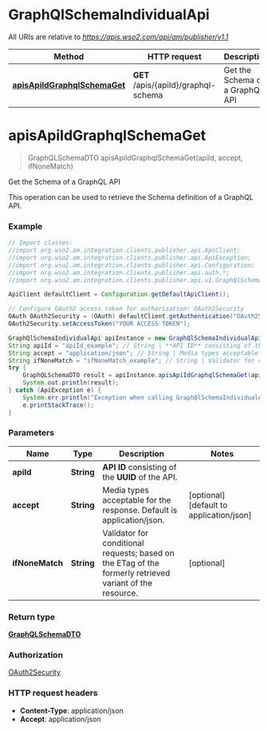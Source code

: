 # GraphQlSchemaIndividualApi

All URIs are relative to *https://apis.wso2.com/api/am/publisher/v1.1*

Method | HTTP request | Description
------------- | ------------- | -------------
[**apisApiIdGraphqlSchemaGet**](GraphQlSchemaIndividualApi.md#apisApiIdGraphqlSchemaGet) | **GET** /apis/{apiId}/graphql-schema | Get the Schema of a GraphQL API


<a name="apisApiIdGraphqlSchemaGet"></a>
# **apisApiIdGraphqlSchemaGet**
> GraphQLSchemaDTO apisApiIdGraphqlSchemaGet(apiId, accept, ifNoneMatch)

Get the Schema of a GraphQL API

This operation can be used to retrieve the Schema definition of a GraphQL API. 

### Example
```java
// Import classes:
//import org.wso2.am.integration.clients.publisher.api.ApiClient;
//import org.wso2.am.integration.clients.publisher.api.ApiException;
//import org.wso2.am.integration.clients.publisher.api.Configuration;
//import org.wso2.am.integration.clients.publisher.api.auth.*;
//import org.wso2.am.integration.clients.publisher.api.v1.GraphQlSchemaIndividualApi;

ApiClient defaultClient = Configuration.getDefaultApiClient();

// Configure OAuth2 access token for authorization: OAuth2Security
OAuth OAuth2Security = (OAuth) defaultClient.getAuthentication("OAuth2Security");
OAuth2Security.setAccessToken("YOUR ACCESS TOKEN");

GraphQlSchemaIndividualApi apiInstance = new GraphQlSchemaIndividualApi();
String apiId = "apiId_example"; // String | **API ID** consisting of the **UUID** of the API. 
String accept = "application/json"; // String | Media types acceptable for the response. Default is application/json. 
String ifNoneMatch = "ifNoneMatch_example"; // String | Validator for conditional requests; based on the ETag of the formerly retrieved variant of the resource. 
try {
    GraphQLSchemaDTO result = apiInstance.apisApiIdGraphqlSchemaGet(apiId, accept, ifNoneMatch);
    System.out.println(result);
} catch (ApiException e) {
    System.err.println("Exception when calling GraphQlSchemaIndividualApi#apisApiIdGraphqlSchemaGet");
    e.printStackTrace();
}
```

### Parameters

Name | Type | Description  | Notes
------------- | ------------- | ------------- | -------------
 **apiId** | **String**| **API ID** consisting of the **UUID** of the API.  |
 **accept** | **String**| Media types acceptable for the response. Default is application/json.  | [optional] [default to application/json]
 **ifNoneMatch** | **String**| Validator for conditional requests; based on the ETag of the formerly retrieved variant of the resource.  | [optional]

### Return type

[**GraphQLSchemaDTO**](GraphQLSchemaDTO.md)

### Authorization

[OAuth2Security](../README.md#OAuth2Security)

### HTTP request headers

 - **Content-Type**: application/json
 - **Accept**: application/json

